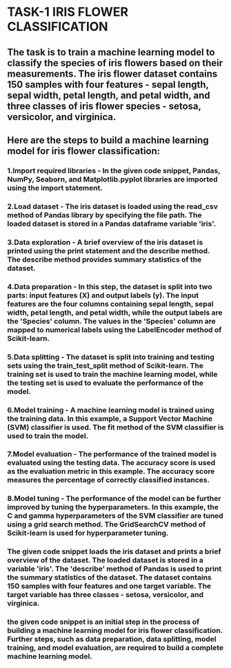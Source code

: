 # TASK-1 IRIS FLOWER CLASSIFICATION 



## The task is to train a machine learning model to classify the species of iris flowers based on their measurements. The iris flower dataset contains 150 samples with four features - sepal length, sepal width, petal length, and petal width, and three classes of iris flower species - setosa, versicolor, and virginica.

## Here are the steps to build a machine learning model for iris flower classification:

### 1.Import required libraries - In the given code snippet, Pandas, NumPy, Seaborn, and Matplotlib.pyplot libraries are imported using the import statement.

### 2.Load dataset - The iris dataset is loaded using the read_csv method of Pandas library by specifying the file path. The loaded dataset is stored in a Pandas dataframe variable 'iris'.

### 3.Data exploration - A brief overview of the iris dataset is printed using the print statement and the describe method. The describe method provides summary statistics of the dataset.

### 4.Data preparation - In this step, the dataset is split into two parts: input features (X) and output labels (y). The input features are the four columns containing sepal length, sepal width, petal length, and petal width, while the output labels are the 'Species' column. The values in the 'Species' column are mapped to numerical labels using the LabelEncoder method of Scikit-learn.

### 5.Data splitting - The dataset is split into training and testing sets using the train_test_split method of Scikit-learn. The training set is used to train the machine learning model, while the testing set is used to evaluate the performance of the model.

### 6.Model training - A machine learning model is trained using the training data. In this example, a Support Vector Machine (SVM) classifier is used. The fit method of the SVM classifier is used to train the model.

### 7.Model evaluation - The performance of the trained model is evaluated using the testing data. The accuracy score is used as the evaluation metric in this example. The accuracy score measures the percentage of correctly classified instances.

### 8.Model tuning - The performance of the model can be further improved by tuning the hyperparameters. In this example, the C and gamma hyperparameters of the SVM classifier are tuned using a grid search method. The GridSearchCV method of Scikit-learn is used for hyperparameter tuning.

### The given code snippet loads the iris dataset and prints a brief overview of the dataset. The loaded dataset is stored in a variable 'iris'. The 'describe' method of Pandas is used to print the summary statistics of the dataset. The dataset contains 150 samples with four features and one target variable. The target variable has three classes - setosa, versicolor, and virginica.

### the given code snippet is an initial step in the process of building a machine learning model for iris flower classification. Further steps, such as data preparation, data splitting, model training, and model evaluation, are required to build a complete machine learning model.
